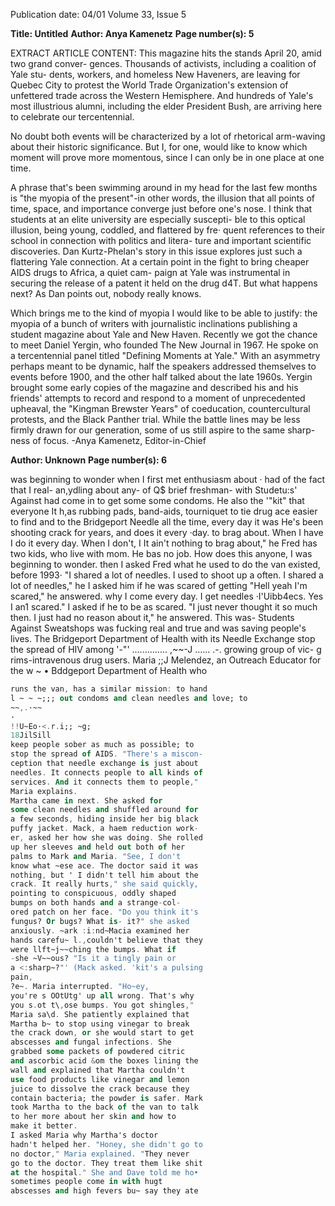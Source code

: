 Publication date: 04/01
Volume 33, Issue 5

**Title: Untitled**
**Author: Anya Kamenetz**
**Page number(s): 5**

EXTRACT ARTICLE CONTENT:
This magazine hits the stands April 20, amid two grand conver-
gences. Thousands of activists, including a coalition of Yale stu-
dents, workers, and homeless New Haveners, are leaving for Quebec 
City to protest the World Trade Organization's extension of unfettered 
trade across the Western Hemisphere. And hundreds of Yale's most 
illustrious alumni, including the elder President Bush, are arriving here 
to celebrate our tercentennial.


No doubt both events will be characterized by a lot of rhetorical 
arm-waving about their historic significance. But I, for one, would like 
to know which moment will prove more momentous, since I can only 
be in one place at one time.


A phrase that's been swimming around in my head for the last few 
months is "the myopia of the present"-in other words, the illusion that 
all points of time, space, and importance converge just before one's 
nose. I think that students at an elite university are especially suscepti-
ble to this optical illusion, being young, coddled, and flattered by fre· 
quent references to their school in connection with politics and litera-
ture and important scientific discoveries. Dan Kurtz-Phelan's story in 
this issue explores just such a flattering Yale connection. At a certain 
point in the fight to bring cheaper AIDS drugs to Africa, a quiet cam-
paign at Yale was instrumental in securing the release of a patent it 
held on the drug d4T. But what happens next? As Dan points out, 
nobody really knows.


Which brings me to the kind of myopia I would like to be able 
to justify: the myopia of a bunch of writers with journalistic inclinations 
publishing a student magazine about Yale and New Haven. Recently 
we got the chance to meet Daniel Yergin, who founded The New 
Journal in 1967. He spoke on a tercentennial panel titled "Defining 
Moments at Yale." With an asymmetry perhaps meant to be dynamic, 
half the speakers addressed themselves to events before 1900, and the 
other half talked about the late 1960s. Yergin brought some early 
copies of the magazine and described his and his friends' attempts to 
record and respond to a moment of unprecedented upheaval, the 
"Kingman Brewster Years" of coeducation, countercultural protests, 
and the Black Panther trial. While the battle lines may be less firmly 
drawn for our generation, some of us still aspire to the same sharp-
ness of focus. 
-Anya Kamenetz, Editor-in-Chief



**Author: Unknown**
**Page number(s): 6**

was beginning to wonder 
when I first met 
enthusiasm about · had 
of the fact that I real-
an,ydling about any-
of Q$ brief freshman-
with Studetu:s' Against 
had come in to get some 
some condoms. He also 
the '"kit" that everyone 
It h,as rubbing 
pads, band-aids, 
tourniquet to tie drug 
ace easier to find and 
to the Bridgeport Needle 
all the time, every day it was 
He's been shooting crack for 
years, and does it every ·day. 
to brag about. When I have 
I do it every day. When I don't, I 
It ain't nothing to brag about," he 
Fred has two kids, who live with 
mom. He bas no job. How does this 
anyone, I was beginning to wonder. 
then I asked Fred what he used to do 
the van existed, before 1993· "I 
shared a lot of needles. I used to shoot up a 
often. I shared a lot of needles," he 
I asked him if he was scared of getting 
"Hell yeah I'm scared," he answered. 
why I come every day. I get needles 
·I'Uibb4ecs. Yes I an1 scared." I asked if he 
to be as scared. "I just never thought 
it so much then. I just had no reason 
about it," he answered. This was-
Students Against Sweatshops 
was fucking real and true and 
was saving people's lives. 
The Bridgeport Department of Health 
with its Needle Exchange 
stop the spread of HIV among 
'-"' .............. ,~~-J ...... .-. growing group of vic-
g 
rims-intravenous drug users. Maria 
;;J 
Melendez, an Outreach Educator for the 
w 
~ • Bddgeport Department of Health who 
~~~~a i 
runs the van, has a similar mission: to hand 
l ~ ~ ~;;; out condoms and clean needles and love; to 
~~,.·~~
· 
!!U~Eo·<.r.i;; ~g; 
18JilSill 
keep people sober as much as possible; to 
stop the spread of AIDS. "There's a miscon-
ception that needle exchange is just about 
needles. It connects people to all kinds of 
services. And it connects them to people," 
Maria explains. 
Martha came in next. She asked for 
some clean needles and shuffled around for 
a few seconds, hiding inside her big black 
puffy jacket. Mack, a haem reduction work-
er, asked her how she was doing. She rolled 
up her sleeves and held out both of her 
palms to Mark and Maria. "See, I don't 
know what ~ese ace. The doctor said it was 
nothing, but ' I didn't tell him about the 
crack. It really hurts," she said quickly, 
pointing to conspicuous, oddly shaped 
bumps on both hands and a strange-col-
ored patch on her face. "Do you think it's 
fungus? Or bugs? What is- it?" she asked 
anxiously. ~ark :i:nd~Macia examined her 
hands carefu~ l.,couldn't believe that they 
were llft~j~~ching the bumps. What if 
-she ~V~~ous? "Is it a tingly pain or 
a <:sharp~?"' (Mack asked. 'kit's a pulsing 
pain, 
?e~. Maria interrupted. "Ho~ey, 
you're s OOtUtg' up all wrong. That's why 
you s.ot t\,ose bumps. You got shingles," 
Maria sa\d. She patiently explained that 
Martha b~ to stop using vinegar to break 
the crack down, or she would start to get 
abscesses and fungal infections. She 
grabbed some packets of powdered citric 
and ascorbic acid &om the boxes lining the 
wall and explained that Martha couldn't 
use food products like vinegar and lemon 
juice to dissolve the crack because they 
contain bacteria; the powder is safer. Mark 
took Martha to the back of the van to talk 
to her more about her skin and how to 
make it better. 
I asked Maria why Martha's doctor 
hadn't helped her. "Honey, she didn't go to 
no doctor," Maria explained. "They never 
go to the doctor. They treat them like shit 
at the hospital." She and Dave told me ho• 
sometimes people come in with hugt 
abscesses and high fevers bu~ say they ate